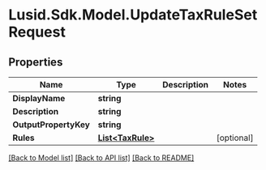# Lusid.Sdk.Model.UpdateTaxRuleSetRequest

## Properties

Name | Type | Description | Notes
------------ | ------------- | ------------- | -------------
**DisplayName** | **string** |  | 
**Description** | **string** |  | 
**OutputPropertyKey** | **string** |  | 
**Rules** | [**List&lt;TaxRule&gt;**](TaxRule.md) |  | [optional] 

[[Back to Model list]](../README.md#documentation-for-models) [[Back to API list]](../README.md#documentation-for-api-endpoints) [[Back to README]](../README.md)

